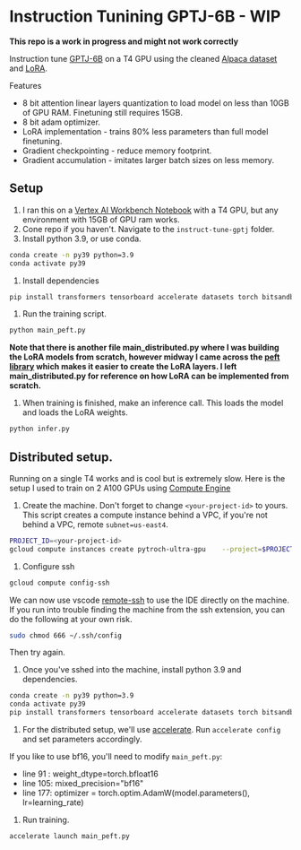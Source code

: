 # Instruction Tunining GPTJ-6B - WIP

**This repo is a work in progress and might not work correctly**

Instruction tune [GPTJ-6B](https://github.com/kingoflolz/mesh-transformer-jax) on a T4 GPU using the cleaned [Alpaca dataset](https://github.com/gururise/AlpacaDataCleaned) and [LoRA](https://arxiv.org/abs/2106.09685).

Features
- 8 bit attention linear layers quantization to load model on less than 10GB of GPU RAM. Finetuning still requires 15GB.
- 8 bit adam optimizer.
- LoRA implementation - trains 80% less parameters than full model finetuning. 
- Gradient checkpointing - reduce memory footprint.
- Gradient accumulation - imitates larger batch sizes on less memory.

## Setup

1. I ran this on a [Vertex AI Workbench Notebook](https://cloud.google.com/vertex-ai-workbench) with a T4 GPU, but any environment with 15GB of GPU ram works.
1. Cone repo if you haven't. Navigate to the `instruct-tune-gptj` folder.
1. Install python 3.9, or use conda.

  ```bash
  conda create -n py39 python=3.9
  conda activate py39
  ```

1. Install dependencies

  ```bash
  pip install transformers tensorboard accelerate datasets torch bitsandbytes git+https://github.com/huggingface/peft.git
  ```

1. Run the training script.

  ```bash
  python main_peft.py
  ```

  **Note that there is another file main_distributed.py where I was building the LoRA models from scratch, however midway I came across the [peft library](https://github.com/huggingface/peft) which makes it easier to create the LoRA layers. I left main_distributed.py for reference on how LoRA can be implemented from scratch.**

1. When training is finished, make an inference call. This loads the model and loads the LoRA weights.

  ```bash
  python infer.py
  ```

## Distributed setup.

Running on a single T4 works and is cool but is extremely slow. Here is the setup I used to train on 2 A100 GPUs using [Compute Engine](https://cloud.google.com/compute)

1. Create the machine. Don't forget to change `<your-project-id>` to yours. This script creates a compute instance behind a VPC, if you're not behind a VPC, remote `subnet=us-east4`.

  ```bash
  PROJECT_ID=<your-project-id>
  gcloud compute instances create pytroch-ultra-gpu    --project=$PROJECT_ID    --zone=us-east4-c    --machine-type=a2-ultragpu-2g   --network-interface=network-tier=PREMIUM,subnet=us-east4    --metadata=enable-oslogin=true    --maintenance-policy=TERMINATE    --provisioning-model=STANDARD    --scopes=https://www.googleapis.com/auth/cloud-platform    --accelerator=count=2,type=nvidia-a100-80gb    --tags=http-server,https-server    --create-disk=auto-delete=yes,boot=yes,device-name=pytroch-ultra-gpu,image=projects/ml-images/global/images/c2-deeplearning-pytorch-1-12-cu113-v20220928-debian-10,mode=rw,size=500,type=projects/$PROJECT_ID/zones/us-east4-c/diskTypes/pd-ssd    --no-shielded-secure-boot    --shielded-vtpm    --shielded-integrity-monitoring    --reservation-affinity=any
  ```

1. Configure ssh

  ```bash
  gcloud compute config-ssh
  ```

  We can now use vscode [remote-ssh](https://code.visualstudio.com/docs/remote/ssh-tutorial) to use the IDE directly on the machine. If you run into trouble finding the machine from the ssh extension, you can do the following at your own risk.

  ```bash
  sudo chmod 666 ~/.ssh/config
  ```

  Then try again.

1. Once you've sshed into the machine, install python 3.9 and dependencies.

  ```bash
  conda create -n py39 python=3.9
  conda activate py39
  pip install transformers tensorboard accelerate datasets torch bitsandbytes git+https://github.com/huggingface/peft.git
  ```

1. For the distributed setup, we'll use [accelerate](https://github.com/huggingface/accelerate). Run `accelerate config` and set parameters accordingly.

  If you like to use bf16, you'll need to modify `main_peft.py`:

  - line 91 : weight_dtype=torch.bfloat16
  - line 105: mixed_precision="bf16"
  - line 177: optimizer = torch.optim.AdamW(model.parameters(), lr=learning_rate)

1. Run training.

  ```bash
  accelerate launch main_peft.py
  ```